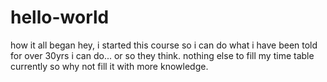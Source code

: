 # hello-world
how it all began
hey, i started this course so i can do what i have been told for over 30yrs i can do... or so they think. nothing else to fill my time table currently so why not fill it with more knowledge.
